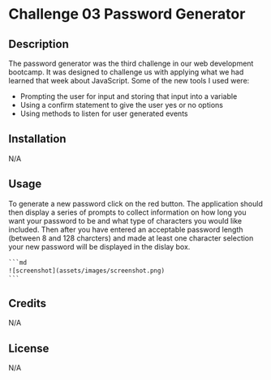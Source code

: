 # Challenge 03 Password Generator

## Description

The password generator was the third challenge in our web development bootcamp. It was designed to challenge us with applying 
what we had learned that week about JavaScript. Some of the new tools I used were:
- Prompting the user for input and storing that input into a variable
- Using a confirm statement to give the user yes or no options
- Using methods to listen for user generated events

## Installation

N/A

## Usage

To generate a new password click on the red button. The application should then display a series of prompts to collect information
on how long you want your password to be and what type of characters you would like included. Then after you have entered an acceptable password length (between 8 and 128 charcters) and made at least one character selection your new password will be displayed in the dislay box.


    ```md
    ![screenshot](assets/images/screenshot.png)
    ```

## Credits

N/A

## License

N/A